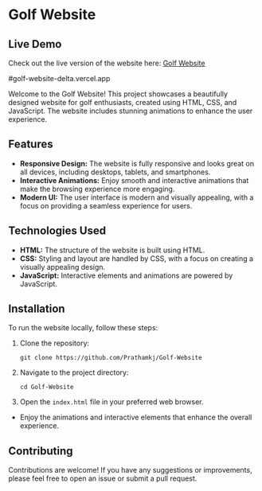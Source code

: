# Golf Website

## Live Demo

Check out the live version of the website here: [Golf Website](https://golf-website-delta.vercel.app)

#golf-website-delta.vercel.app

Welcome to the Golf Website! This project showcases a beautifully designed website for golf enthusiasts, created using HTML, CSS, and JavaScript. The website includes stunning animations to enhance the user experience.

## Features

- **Responsive Design:** The website is fully responsive and looks great on all devices, including desktops, tablets, and smartphones.
- **Interactive Animations:** Enjoy smooth and interactive animations that make the browsing experience more engaging.
- **Modern UI:** The user interface is modern and visually appealing, with a focus on providing a seamless experience for users.

## Technologies Used

- **HTML:** The structure of the website is built using HTML.
- **CSS:** Styling and layout are handled by CSS, with a focus on creating a visually appealing design.
- **JavaScript:** Interactive elements and animations are powered by JavaScript.

## Installation

To run the website locally, follow these steps:

1. Clone the repository:
   ```
   git clone https://github.com/Prathamkj/Golf-Website

   ```
2. Navigate to the project directory:
   ```
   cd Golf-Website
   ```
4. Open the `index.html` file in your preferred web browser.

- Enjoy the animations and interactive elements that enhance the overall experience.

## Contributing

Contributions are welcome! If you have any suggestions or improvements, please feel free to open an issue or submit a pull request.




